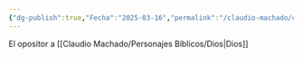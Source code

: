 ```yaml
---
{"dg-publish":true,"Fecha":"2025-03-16","permalink":"/claudio-machado/conceptos/diablo/","dgPassFrontmatter":true}
---
```


El opositor a [[Claudio Machado/Personajes Bíblicos/Dios\|Dios]] 